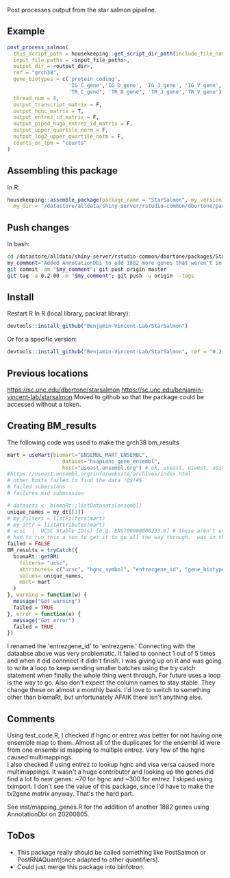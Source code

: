 Post processes output from the star salmon pipeline.

## Example
``` r
post_process_salmon(
  this_script_path = housekeeping::get_script_dir_path(include_file_name = T),
  input_file_paths = <input_file_paths>,
  output_dir = <output_dir>,
  ref = "grch38",
  gene_biotypes = c('protein_coding', 
                    'IG_C_gene','IG_D_gene', 'IG_J_gene', 'IG_V_gene',
                    'TR_C_gene', 'TR_D_gene', 'TR_J_gene','TR_V_gene'),
  thread_num = 8,
  output_transcript_matrix = F,
  output_hgnc_matrix = T,
  output_entrez_id_matrix = F,
  output_piped_hugo_entrez_id_matrix = F,
  output_upper_quartile_norm = F,
  output_log2_upper_quartile_norm = F,
  counts_or_tpm = "counts"
)
```

## Assembling this package
In R:
``` r
housekeeping::assemble_package(package_name = "StarSalmon", my_version = "0.2-00",
  my_dir = "/datastore/alldata/shiny-server/rstudio-common/dbortone/packages/StarSalmon")
```

## Push changes
In bash:
``` bash
cd /datastore/alldata/shiny-server/rstudio-common/dbortone/packages/StarSalmon
my_comment="Added AnnotationDbi to add 1882 more genes that weren't in the biomart grch38 results."
git commit -am "$my_comment"; git push origin master
git tag -a 0.2-00 -m "$my_comment"; git push -u origin --tags
```

## Install
Restart R
In R (local library, packrat library):
``` r
devtools::install_github("Benjamin-Vincent-Lab/StarSalmon")
```

Or for a specific version:
``` r
devtools::install_github("Benjamin-Vincent-Lab/StarSalmon", ref = "0.2-00")
```

## Previous locations
https://sc.unc.edu/dbortone/starsalmon
https://sc.unc.edu/benjamin-vincent-lab/starsalmon
Moved to github so that the package could be accessed without a token.

## Creating BM_results
The following code was used to make the grch38 bm_results
``` r
mart = useMart(biomart="ENSEMBL_MART_ENSEMBL",
                  dataset="hsapiens_gene_ensembl", 
                  host="useast.ensembl.org") # uk, useast, uswest, asia was intermitant, www was hardley ever working
#https://useast.ensembl.org/info/website/archives/index.html
# other hosts failed to find the data !@$!#$
# failed submisions
# failures mid submission

# datasets <- biomaRt::listDatasets(ensembl)
unique_names = my_dt[[1]]
# my_filters = listFilters(mart)
# my_attr = listAttributes(mart)
# ucsc  |  UCSC Stable ID(s) [e.g. ENST00000000233.9] # these aren't ucsc!?!
# had to run this a ton to get it to go all the way through.  was in the process of breaking it up into a loop when it ran through so I saved it.
failed = FALSE
BM_results = tryCatch({
  biomaRt::getBM(
    filters= "ucsc",
    attributes= c("ucsc", "hgnc_symbol", "entrezgene_id", "gene_biotype"),
    values= unique_names,
    mart= mart
  )
}, warning = function(w) {
  message("Got warning")
  failed = TRUE
}, error = function(e) {
  message("Got error")
  failed = TRUE
})
```
I renamed the 'entrezgene_id' to 'entrezgene.' Connecting with the dataabse above was very problematic.  It failed to connect 1 out of 5 times and when it did connnect it didn't finish.  I was giving up on it and was going to write a loop to keep sending smaller batches using the try catch statement when finally the whole thing went through.  For future uses a loop is the way to go.  Also don't expect the column names to stay stable.  They change these on almost a monthly basis.  I'd love to switch to something other than biomaRt, but unfortunately AFAIK there isn't anything else.


## Comments
Using test_code.R, I checked if hgnc or entrez was better for not having one ensemble map to them.  Almost all of the duplicates for the ensembl id were from one ensembl id mapping to multiple entrez. Very few of the hgnc caused multimappings.  
I also checked if using entrez to lookup hgnc and visa versa caused more multimappings.  It wasn't a huge contributor and looking up the genes did find a lot fo new genes:  ~70 for hgnc and ~300 for entrez.
I skiped using tximport.  I don't see the value of this package, since I'd have to make the tx2gene matrix anyway. That's the hard part.

See inst/mapping_genes.R for the addition of another 1882 genes using AnnotationDbi on 20200805.

## ToDos
* This package really should be called something like PostSalmon or PostRNAQuant(once adapted to other quantifiers).
* Could just merge this package into binfotron.